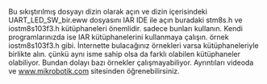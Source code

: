 Bu sıkıştırılmış dosyayı dizin olarak açın ve dizin içerisindeki UART_LED_SW_bir.eww dosyasını IAR IDE ile açın
buradaki stm8s.h ve iostm8s103f3.h  kütüphaneleri önemlidir. sadece bunları kullanın.
Kendi programlarınızda ise IAR kütüphanelerini kullanmaya çalışın. örnek iostm8s103f3.h gibi. 
İnternette bulacağınız örnekleri varsa kütüphaneleriyle birlikte alın. çünkü aynı isme sahip olsa da farklı olabilen kütüphaneler olabiliyor. 
Bundan dolayı bazı örnekler çalışmayabiliyor. 
Ayrıntıları videoda ve www.mikrobotik.com sitesinden öğrenebilirsiniz. 

